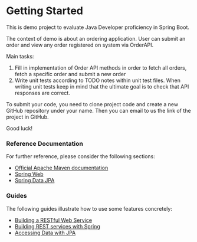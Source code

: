 # Getting Started

This is demo project to evaluate Java Developer proficiency in Spring Boot.  

The context of demo is about an ordering application. User can submit an order and view any order registered on system via OrderAPI.

Main tasks:

1. Fill in implementation of Order API methods in order to fetch all orders, fetch a specific order and submit a new order
2. Write unit tests according to TODO notes within unit test files. When writing unit tests keep in mind 
that the ultimate goal is to check that API responses are correct.

To submit your code, you need to clone project code and create a new GitHub repository under your name. Then you can email to us the link of the project in GitHub. 

Good luck!


### Reference Documentation
For further reference, please consider the following sections:

* [Official Apache Maven documentation](https://maven.apache.org/guides/index.html)
* [Spring Web](https://docs.spring.io/spring-boot/docs/2.3.1.RELEASE/reference/htmlsingle/#boot-features-developing-web-applications)
* [Spring Data JPA](https://docs.spring.io/spring-boot/docs/2.3.1.RELEASE/reference/htmlsingle/#boot-features-jpa-and-spring-data)

### Guides
The following guides illustrate how to use some features concretely:

* [Building a RESTful Web Service](https://spring.io/guides/gs/rest-service/)
* [Building REST services with Spring](https://spring.io/guides/tutorials/bookmarks/)
* [Accessing Data with JPA](https://spring.io/guides/gs/accessing-data-jpa/)

